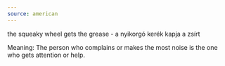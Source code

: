 ```yaml
---
source: american
---
```

the squeaky wheel gets the grease - a nyikorgó kerék kapja a zsírt

Meaning: The person who complains or makes the most noise is the one who gets attention or help.
